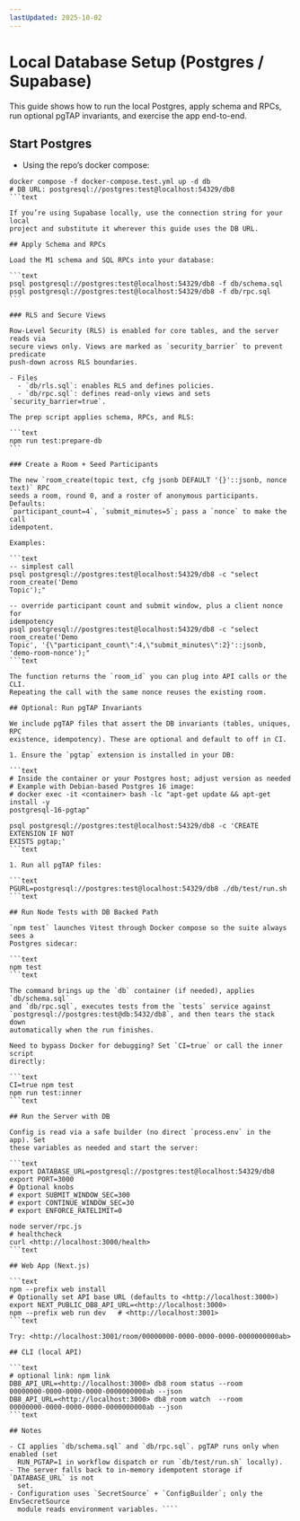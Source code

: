 ```yaml
---
lastUpdated: 2025-10-02
---
```


# Local Database Setup (Postgres / Supabase)

This guide shows how to run the local Postgres, apply schema and RPCs, run
optional pgTAP invariants, and exercise the app end-to-end.

## Start Postgres

- Using the repo’s docker compose:

`````text
docker compose -f docker-compose.test.yml up -d db
# DB URL: postgresql://postgres:test@localhost:54329/db8
```text

If you’re using Supabase locally, use the connection string for your local
project and substitute it wherever this guide uses the DB URL.

## Apply Schema and RPCs

Load the M1 schema and SQL RPCs into your database:

```text
psql postgresql://postgres:test@localhost:54329/db8 -f db/schema.sql
psql postgresql://postgres:test@localhost:54329/db8 -f db/rpc.sql
```

### RLS and Secure Views

Row-Level Security (RLS) is enabled for core tables, and the server reads via
secure views only. Views are marked as `security_barrier` to prevent predicate
push-down across RLS boundaries.

- Files
  - `db/rls.sql`: enables RLS and defines policies.
  - `db/rpc.sql`: defines read-only views and sets `security_barrier=true`.

The prep script applies schema, RPCs, and RLS:

```text
npm run test:prepare-db
```

### Create a Room + Seed Participants

The new `room_create(topic text, cfg jsonb DEFAULT '{}'::jsonb, nonce text)` RPC
seeds a room, round 0, and a roster of anonymous participants. Defaults:
`participant_count=4`, `submit_minutes=5`; pass a `nonce` to make the call
idempotent.

Examples:

```text
-- simplest call
psql postgresql://postgres:test@localhost:54329/db8 -c "select room_create('Demo
Topic');"

-- override participant count and submit window, plus a client nonce for
idempotency
psql postgresql://postgres:test@localhost:54329/db8 -c "select room_create('Demo
Topic', '{\"participant_count\":4,\"submit_minutes\":2}'::jsonb,
'demo-room-nonce');"
```text

The function returns the `room_id` you can plug into API calls or the CLI.
Repeating the call with the same nonce reuses the existing room.

## Optional: Run pgTAP Invariants

We include pgTAP files that assert the DB invariants (tables, uniques, RPC
existence, idempotency). These are optional and default to off in CI.

1. Ensure the `pgtap` extension is installed in your DB:

```text
# Inside the container or your Postgres host; adjust version as needed
# Example with Debian-based Postgres 16 image:
# docker exec -it <container> bash -lc "apt-get update && apt-get install -y
postgresql-16-pgtap"

psql postgresql://postgres:test@localhost:54329/db8 -c 'CREATE EXTENSION IF NOT
EXISTS pgtap;'
```text

1. Run all pgTAP files:

```text
PGURL=postgresql://postgres:test@localhost:54329/db8 ./db/test/run.sh
```text

## Run Node Tests with DB Backed Path

`npm test` launches Vitest through Docker compose so the suite always sees a
Postgres sidecar:

```text
npm test
```text

The command brings up the `db` container (if needed), applies `db/schema.sql`
and `db/rpc.sql`, executes tests from the `tests` service against
`postgresql://postgres:test@db:5432/db8`, and then tears the stack down
automatically when the run finishes.

Need to bypass Docker for debugging? Set `CI=true` or call the inner script
directly:

```text
CI=true npm test
npm run test:inner
```text

## Run the Server with DB

Config is read via a safe builder (no direct `process.env` in the app). Set
these variables as needed and start the server:

```text
export DATABASE_URL=postgresql://postgres:test@localhost:54329/db8
export PORT=3000
# Optional knobs
# export SUBMIT_WINDOW_SEC=300
# export CONTINUE_WINDOW_SEC=30
# export ENFORCE_RATELIMIT=0

node server/rpc.js
# healthcheck
curl <http://localhost:3000/health>
```text

## Web App (Next.js)

```text
npm --prefix web install
# Optionally set API base URL (defaults to <http://localhost:3000>)
export NEXT_PUBLIC_DB8_API_URL=<http://localhost:3000>
npm --prefix web run dev   # <http://localhost:3001>
```text

Try: <http://localhost:3001/room/00000000-0000-0000-0000-0000000000ab>

## CLI (local API)

```text
# optional link: npm link
DB8_API_URL=<http://localhost:3000> db8 room status --room
00000000-0000-0000-0000-0000000000ab --json
DB8_API_URL=<http://localhost:3000> db8 room watch  --room
00000000-0000-0000-0000-0000000000ab --json
```text

## Notes

- CI applies `db/schema.sql` and `db/rpc.sql`. pgTAP runs only when enabled (set
  RUN_PGTAP=1 in workflow dispatch or run `db/test/run.sh` locally).
- The server falls back to in-memory idempotent storage if `DATABASE_URL` is not
  set.
- Configuration uses `SecretSource` + `ConfigBuilder`; only the EnvSecretSource
  module reads environment variables. ````
`````
